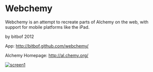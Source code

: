 Webchemy
========

Webchemy is an attempt to recreate parts of Alchemy on the web, with support for mobile platforms like the iPad.

by bitbof 2012

App: http://bitbof.github.com/webchemy/

Alchemy Homepage: http://al.chemy.org/

[![screen1](http://bitbof.github.com/webchemy/image01.jpg)](#)